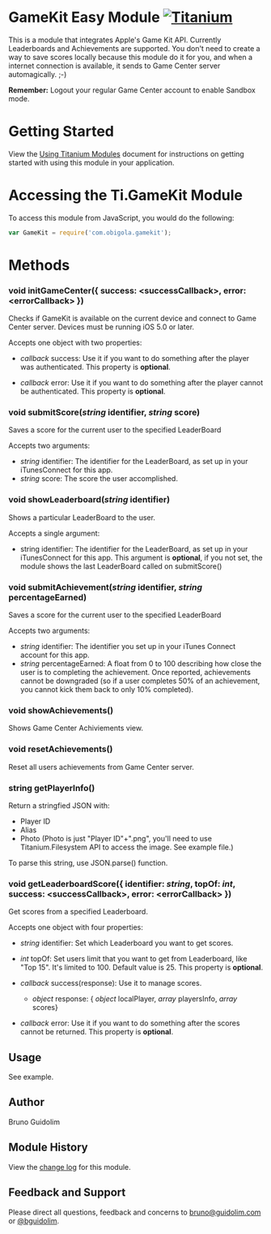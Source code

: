GameKit Easy Module [![Titanium](http://www-static.appcelerator.com/badges/titanium-git-badge-sq.png)](http://www.appcelerator.com/titanium/)
===
This is a module that integrates Apple's Game Kit API. Currently Leaderboards and Achievements are supported.
You don't need to create a way to save scores locally because this module do it for you, and when a internet connection is available, it sends to Game Center server automagically. ;-)

**Remember:** Logout your regular Game Center account to enable Sandbox mode. 

Getting Started
===
View the [Using Titanium Modules](http://docs.appcelerator.com/titanium/2.0/#!/guide/Using_Titanium_Modules) document for instructions on getting
started with using this module in your application.

Accessing the Ti.GameKit Module
===
To access this module from JavaScript, you would do the following:
```javascript
var GameKit = require('com.obigola.gamekit');
```
Methods
===
### void initGameCenter({ success: &lt;successCallback&gt;, error: &lt;errorCallback&gt; })

Checks if GameKit is available on the current device and connect to Game Center server. Devices must be running iOS 5.0 or later.

Accepts one object with two properties:

*   _callback_ success: Use it if you want to do something after the player was authenticated. This property is **optional**.

*   _callback_ error: Use it if you want to do something after the player cannot be authenticated. This property is **optional**.

### void submitScore(_string_ identifier, _string_ score)

Saves a score for the current user to the specified LeaderBoard

Accepts two arguments:

*   _string_ identifier: The identifier for the LeaderBoard, as set up in your iTunesConnect for this app.
*   _string_ score: The score the user accomplished.

### void showLeaderboard(_string_ identifier)

Shows a particular LeaderBoard to the user.

Accepts a single argument:

*   string identifier: The identifier for the LeaderBoard, as set up in your iTunesConnect for this app. This argument is **optional**, if you not set, the module shows the last LeaderBoard called on submitScore()

### void submitAchievement(_string_ identifier, _string_ percentageEarned)

Saves a score for the current user to the specified LeaderBoard

Accepts two arguments:

*   _string_ identifier: The identifier you set up in your iTunes Connect account for this app.
*   _string_ percentageEarned: A float from 0 to 100 describing how close the user is to completing the achievement. Once reported, achievements cannot be downgraded (so if a user completes 50% of an achievement, you cannot kick them back to only 10% completed).

### void showAchievements()

Shows Game Center Achiviements view.

### void resetAchievements()

Reset all users achievements from Game Center server.

### string getPlayerInfo()

<p>Return a stringfied JSON with:

*   Player ID
*   Alias
*   Photo (Photo is just "Player ID"+".png", you'll need to use Titanium.Filesystem API to access the image. See example file.)
<p>To parse this string, use JSON.parse() function.

### void getLeaderboardScore({ identifier: _string_, topOf: _int_, success: &lt;successCallback&gt;, error: &lt;errorCallback&gt; })

<p>Get scores from a specified Leaderboard.

Accepts one object with four properties:

*   _string_ identifier: Set which Leaderboard you want to get scores.

*   _int_ topOf: Set users limit that you want to get from Leaderboard, like "Top 15". It's limited to 100. Default value is 25. This property is **optional**.

*   _callback_ success(response): Use it to manage scores.

       *   _object_ response: { _object_ localPlayer, _array_ playersInfo, _array_ scores}

*   _callback_ error: Use it if you want to do something after the scores cannot be returned. This property is **optional**.

## Usage

See example.

## Author

Bruno Guidolim

## Module History

View the [change log](CHANGELOG.md) for this module.

## Feedback and Support

Please direct all questions, feedback and concerns to [bruno@guidolim.com](mailto:bruno@guidolim.com?subject=GameKit%20Easy%20Module) or [@bguidolim](http://twitter.com/bguidolim).

